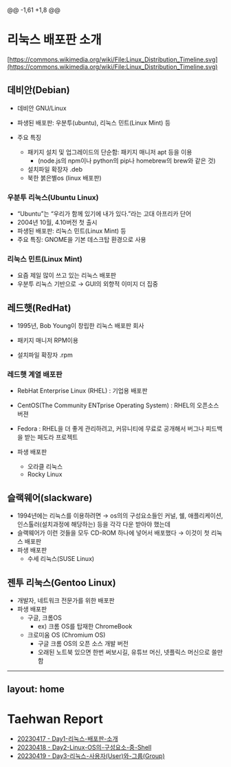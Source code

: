 @@ -1,61 +1,8 @@
# 리눅스 배포판 소개

[https://commons.wikimedia.org/wiki/File:Linux_Distribution_Timeline.svg](https://commons.wikimedia.org/wiki/File:Linux_Distribution_Timeline.svg)

## 데비안(Debian)

- 데비안 GNU/Linux
- 파생된 배포판: 우분투(ubuntu), 리눅스 민트(Linux Mint) 등

- 주요 특징
    - 패키지 설치 및 업그레이드의 단순함: 패키지 매니저 apt 등을 이용
        - (node.js의 npm이나 python의 pip나 homebrew의 brew와 같은 것)
    - 설치파일 확장자 .deb
    - 북한 붉은별os (linux 배포판)
    

### 우분투 리눅스(Ubuntu Linux)

- “Ubuntu”는 “우리가 함께 있기에 내가 있다.”라는 고대 아프리카 단어
- 2004년 10월, 4.10버전 첫 출시
- 파생된 배포판: 리눅스 민트(Linux Mint) 등
- 주요 특징: GNOME을 기본 데스크탑 환경으로 사용

### 리눅스 민트(Linux Mint)

- 요즘 제일 많이 쓰고 있는 리눅스 배포판
- 우분투 리눅스 기반으로 → GUI의 외향적 이미지 더 집중

## 레드햇(RedHat)

- 1995년, Bob Young이 창립한 리눅스 배포판 회사

- 패키지 매니저 RPM이용
- 설치파일 확장자 .rpm

### 레드햇 계열 배포판

- RebHat Enterprise Linux (RHEL) : 기업용 배포판
- CentOS(The Community ENTprise Operating System) : RHEL의 오픈소스 버젼
- Fedora : RHEL을 더 좋게 관리하려고, 커뮤니티에 무료로 공개해서 버그나 피드백을 받는 페도라 프로젝트

- 파생 배포판
    - 오라클 리눅스
    - Rocky Linux

## 슬랙웨어(slackware)

- 1994년에는 리눅스를 이용하려면 → os의의 구성요소들인 커널, 쉘, 애플리케이션, 인스톨러(설치과정에 해당하는) 등을 각각 다운 받아야 했는데
- 슬랙웨어가 이런 것들을 모두 CD-ROM 하나에 넣어서 배포했다 → 이것이 첫 리눅스 배포판
- 파생 배포판
    - 수세 리눅스(SUSE Linux)

## 젠투 리눅스(Gentoo Linux)

- 개발자, 네트워크 전문가를 위한 배포판
- 파생 배포판
    - 구글, 크롬OS
        - ex) 크롬 OS를 탑재한 ChromeBook
    - 크로미움 OS (Chromium OS)
        - 구글 크롬 OS의 오픈 소스 개발 버전
        - 오래된 노트북 있으면 한번 써보시길, 유튜브 머신, 넷플릭스 머신으로 쓸만함
---
layout: home
---

# Taehwan Report
- [ 20230417 - Day1-리눅스-배포판-소개](./2023-04-17-Day1-리눅스-배포판-소개)<br>
- [ 20230418 - Day2-Linux-OS의-구성요소-중-Shell](./2023-04-18-Day2-Linux-OS의-구성요소-중-Shell)<br>
- [ 20230419 - Day3-리눅스-사용자(User)와-그룹(Group)](./2023-04-19-Day3-리눅스-사용자(User)와-그룹(Group))<br>